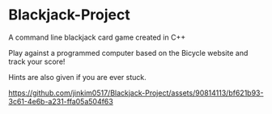 # Blackjack-Project
A command line blackjack card game created in C++


Play against a programmed computer based on the Bicycle website and track your score!


Hints are also given if you are ever stuck.

https://github.com/jinkim0517/Blackjack-Project/assets/90814113/bf621b93-3c61-4e6b-a231-ffa05a504f63


